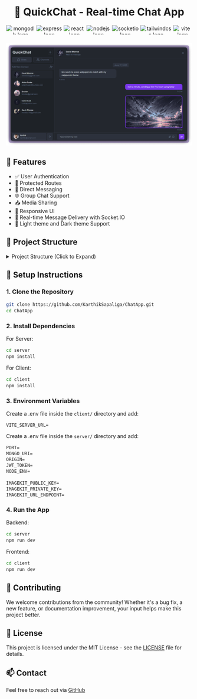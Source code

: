 <h1 align="center">💬 QuickChat - Real-time Chat App</h1>

<div align="center" style="display:flex; gap:4px">
  <img src="https://img.shields.io/badge/MongoDB-47A248?logo=mongodb&logoColor=white&style=for-the-badge" height="25" alt="mongodb logo"  />

  <img src="https://img.shields.io/badge/Express-000000?logo=express&logoColor=white&style=for-the-badge" height="25" alt="express logo"  />

  <img src="https://img.shields.io/badge/React-61DAFB?logo=react&logoColor=black&style=for-the-badge" height="25" alt="react logo"  />

  <img src="https://img.shields.io/badge/Node.js-339933?logo=nodedotjs&logoColor=white&style=for-the-badge" height="25" alt="nodejs logo"  />

  <img src="https://img.shields.io/badge/Socket.io-010101?logo=socketdotio&logoColor=white&style=for-the-badge" height="25" alt="socketio logo"  />

  <img src="https://img.shields.io/badge/Tailwind CSS-06B6D4?logo=tailwindcss&logoColor=black&style=for-the-badge" height="25" alt="tailwindcss logo"  />
  
  <img src="https://img.shields.io/badge/Vite-646CFF?logo=vite&logoColor=white&style=for-the-badge" height="25" alt="vite logo"  />
</div>

###
<img src="./screenshots/chatscreen.png"/>

## 🚀 Features

-   ✅ User Authentication
-   🔐 Protected Routes
-   👥 Direct Messaging
-   🌐 Group Chat Support
-   📤 Media Sharing
-   📱 Responsive UI
-   🔔 Real-time Message Delivery with Socket.IO
-   🎨 Light theme and Dark theme Support

## 📁 Project Structure

<details>
<summary>Project Structure (Click to Expand)</summary>

```bash
📦 ChatApp
 ├── client
 │   ├── .env
 │   ├── index.html
 │   ├── jsconfig.json
 │   ├── package.json
 │   ├── package-lock.json
 │   ├── eslint.config.js
 │   ├── postcss.config.js
 │   ├── tailwind.config.js
 │   ├── vite.config.js
 │   ├── public
 │   │   └── favicon.png
 │   └── src
 │       ├── main.jsx
 │       ├── App.jsx
 │       ├── index.css
 │       ├── assets
 │       │   └── login.png
 │       ├── components
 │       │   ├── Avatar.jsx
 │       │   ├── Modal.jsx
 │       │   └── ThemeToggle.jsx
 │       ├── contexts
 │       │   ├── SocketContext.jsx
 │       │   └── ThemeContext.jsx
 │       ├── lib
 │       │   ├── axios.js
 │       │   ├── routes.js
 │       │   └── toast.js
 │       ├── pages
 │       │   ├── auth
 │       │   │   ├── Login.jsx
 │       │   │   └── Signup.jsx
 │       │   ├── chat
 │       │   │   ├── components
 │       │   │   │   ├── ChatContainer.jsx
 │       │   │   │   ├── ChatHeader.jsx
 │       │   │   │   ├── ChatInput.jsx
 │       │   │   │   ├── ChatMessages.jsx
 │       │   │   │   ├── ContactList.jsx
 │       │   │   │   ├── ContactsContainer.jsx
 │       │   │   │   ├── ContactSelector.jsx
 │       │   │   │   ├── EmptyChat.jsx
 │       │   │   │   ├── NewChannel.jsx
 │       │   │   │   └── NewDM.jsx
 │       │   │   └── Index.jsx
 │       │   └── profile
 │       │       └── Profile.jsx
 │       └── store
 │           ├── slices
 │           │   ├── authSlice.js
 │           │   └── chatSlice.js
 │           └── store.js
 └── server
     ├── .env
     ├── index.js
     ├── socket.js
     ├── package.json
     ├── package-lock.json
     ├── controllers
     │   ├── AuthController.js
     │   ├── ChannelController.js
     │   ├── ContactController.js
     │   └── MessageController.js
     ├── middleware
     │   └── AuthMiddleware.js
     ├── models
     │   ├── ChannelModel.js
     │   ├── MessageModel.js
     │   └── UserModel.js
     ├── routes
     │   ├── AuthRouter.js
     │   ├── ChannelRouter.js
     │   ├── ContactRouter.js
     │   └── MessageRoute.js
     ├── uploads
     └── utils
         ├── connectToDB.js
         └── createError.js
```
</details>

## 🔧 Setup Instructions

### 1. Clone the Repository

```bash
git clone https://github.com/KarthikSapaliga/ChatApp.git
cd ChatApp
```

### 2. Install Dependencies

For Server:

```bash
cd server
npm install
```
For Client:

```bash
cd client
npm install
```

### 3. Environment Variables

Create a .env file inside the `client/` directory and add:
```env
VITE_SERVER_URL=
```

Create a .env file inside the `server/` directory and add:
```env
PORT=
MONGO_URI=
ORIGIN=
JWT_TOKEN=
NODE_ENV=

IMAGEKIT_PUBLIC_KEY=
IMAGEKIT_PRIVATE_KEY=
IMAGEKIT_URL_ENDPOINT=
```

### 4. Run the App

Backend:
```bash
cd server
npm run dev
```

Frontend:
```bash
cd client
npm run dev
```
## 🤝 Contributing

We welcome contributions from the community! Whether it's a bug fix, a new feature, or documentation improvement, your input helps make this project better.

## 📄 License

This project is licensed under the MIT License - see the [LICENSE](LICENSE) file for details.

## 📫 Contact

Feel free to reach out via [GitHub](https://github.com/KarthikSapaliga)
